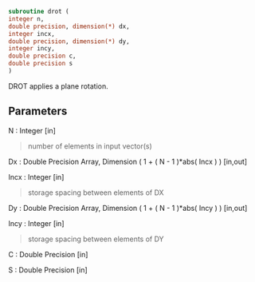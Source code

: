 ```fortran  
subroutine drot (  
integer n,  
double precision, dimension(*) dx,  
integer incx,  
double precision, dimension(*) dy,  
integer incy,  
double precision c,  
double precision s  
)  
```  
  
DROT applies a plane rotation.  
  
## Parameters  
N : Integer [in]  
> number of elements in input vector(s)  
  
Dx : Double Precision Array, Dimension ( 1 + ( N - 1 )*abs( Incx ) ) [in,out]  
  
Incx : Integer [in]  
> storage spacing between elements of DX  
  
Dy : Double Precision Array, Dimension ( 1 + ( N - 1 )*abs( Incy ) ) [in,out]  
  
Incy : Integer [in]  
> storage spacing between elements of DY  
  
C : Double Precision [in]  
  
S : Double Precision [in]  
  
